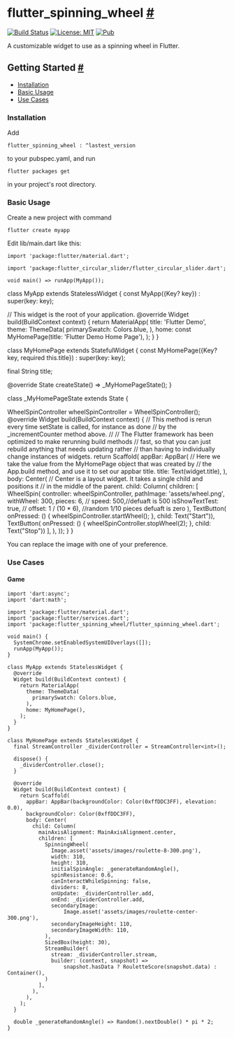 flutter\_spinning\_wheel [#](#flutter_spinning_wheel)
=====================================================

[![Build Status](https://travis-ci.com/davidanaya/flutter-spinning-wheel.svg?branch=master)](https://travis-ci.com/davidanaya/flutter-spinning-wheel) [![License: MIT](https://img.shields.io/badge/License-MIT-yellow.svg)](https://opensource.org/licenses/MIT) [![Pub](https://img.shields.io/pub/v/flutter_spinning_wheel.svg)](https://pub.dartlang.org/packages/flutter_spinning_wheel)

A customizable widget to use as a spinning wheel in Flutter.

Getting Started [#](#getting-started)
-------------------------------------

*   [Installation](#installation)
*   [Basic Usage](#basic-usage)
*   [Use Cases](#use-cases)

### Installation 

Add

    
    flutter_spinning_wheel : ^lastest_version
    
    



to your pubspec.yaml, and run

    flutter packages get
    



in your project's root directory.

### Basic Usage

Create a new project with command

    flutter create myapp
    



Edit lib/main.dart like this:

    import 'package:flutter/material.dart';
    
    import 'package:flutter_circular_slider/flutter_circular_slider.dart';
    
    void main() => runApp(MyApp());
  
class MyApp extends StatelessWidget {
  const MyApp({Key? key}) : super(key: key);

  // This widget is the root of your application.
  @override
  Widget build(BuildContext context) {
    return MaterialApp(
      title: 'Flutter Demo',
      theme: ThemeData(
        primarySwatch: Colors.blue,
      ),
      home: const MyHomePage(title: 'Flutter Demo Home Page'),
    );
  }
}

class MyHomePage extends StatefulWidget {
  const MyHomePage({Key? key, required this.title}) : super(key: key);


  final String title;

  @override
  State<MyHomePage> createState() => _MyHomePageState();
}

class _MyHomePageState extends State<MyHomePage> {
  
  WheelSpinController wheelSpinController = WheelSpinController();
  @override
  Widget build(BuildContext context) {
    // This method is rerun every time setState is called, for instance as done
    // by the _incrementCounter method above.
    //
    // The Flutter framework has been optimized to make rerunning build methods
    // fast, so that you can just rebuild anything that needs updating rather
    // than having to individually change instances of widgets.
    return Scaffold(
        appBar: AppBar(
          // Here we take the value from the MyHomePage object that was created by
          // the App.build method, and use it to set our appbar title.
          title: Text(widget.title),
        ),
        body: Center(
          // Center is a layout widget. It takes a single child and positions it
          // in the middle of the parent.
          child: Column(
            children: [
              WheelSpin(
                controller: wheelSpinController,
                pathImage: 'assets/wheel.png',
                withWheel: 300,
                pieces: 6,
                // speed: 500,//defuaft is 500
                isShowTextTest: true,
                // offset: 1 / (10 * 6), //random 1/10 pieces defuaft is zero
              ),
              TextButton(
                  onPressed: () {
                    wheelSpinController.startWheel();
                  },
                  child: Text("Start")),
              TextButton(
                  onPressed: () {
                    wheelSpinController.stopWheel(2);
                  },
                  child: Text("Stop"))
            ],
          ),
        ));
  }
}



You can replace the image with one of your preference.



### Use Cases

#### Game

    import 'dart:async';
    import 'dart:math';
    
    import 'package:flutter/material.dart';
    import 'package:flutter/services.dart';
    import 'package:flutter_spinning_wheel/flutter_spinning_wheel.dart';
    
    void main() {
      SystemChrome.setEnabledSystemUIOverlays([]);
      runApp(MyApp());
    }
    
    class MyApp extends StatelessWidget {
      @override
      Widget build(BuildContext context) {
        return MaterialApp(
          theme: ThemeData(
            primarySwatch: Colors.blue,
          ),
          home: MyHomePage(),
        );
      }
    }
    
    class MyHomePage extends StatelessWidget {
      final StreamController _dividerController = StreamController<int>();
    
      dispose() {
        _dividerController.close();
      }
    
      @override
      Widget build(BuildContext context) {
        return Scaffold(
          appBar: AppBar(backgroundColor: Color(0xffDDC3FF), elevation: 0.0),
          backgroundColor: Color(0xffDDC3FF),
          body: Center(
            child: Column(
              mainAxisAlignment: MainAxisAlignment.center,
              children: [
                SpinningWheel(
                  Image.asset('assets/images/roulette-8-300.png'),
                  width: 310,
                  height: 310,
                  initialSpinAngle: _generateRandomAngle(),
                  spinResistance: 0.6,
                  canInteractWhileSpinning: false,
                  dividers: 8,
                  onUpdate: _dividerController.add,
                  onEnd: _dividerController.add,
                  secondaryImage:
                      Image.asset('assets/images/roulette-center-300.png'),
                  secondaryImageHeight: 110,
                  secondaryImageWidth: 110,
                ),
                SizedBox(height: 30),
                StreamBuilder(
                  stream: _dividerController.stream,
                  builder: (context, snapshot) =>
                      snapshot.hasData ? RouletteScore(snapshot.data) : Container(),
                )
              ],
            ),
          ),
        );
      }
    
      double _generateRandomAngle() => Random().nextDouble() * pi * 2;
    }
    
   
    



